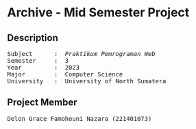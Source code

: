 # Archive - Mid Semester Project

## Description
<pre>
Subject      :  <i>Praktikum Pemrograman Web</i>
Semester     :  3  
Year         :  2023
Major        :  Computer Science
University   :  University of North Sumatera
</pre>

## Project Member
<pre>
Delon Grace Famohouni Nazara (221401073)
</pre>
